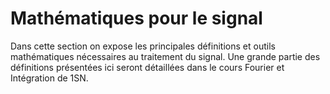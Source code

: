 # Mathématiques pour le signal

Dans cette section on expose les principales définitions et outils mathématiques nécessaires au traitement du signal. Une grande partie des définitions présentées ici seront détaillées dans le cours Fourier et Intégration de 1SN.





